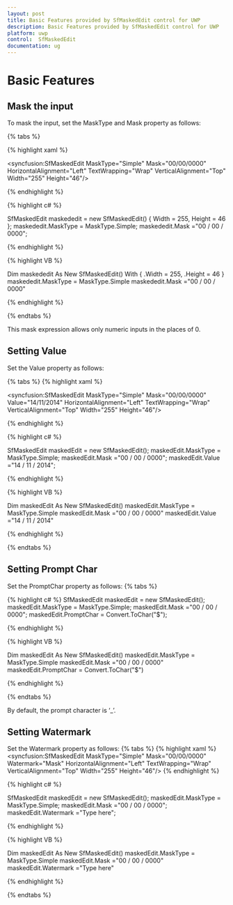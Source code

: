 ```yaml
---
layout: post
title: Basic Features provided by SfMaskedEdit control for UWP
description: Basic Features provided by SfMaskedEdit control for UWP
platform: uwp
control:  SfMaskedEdit
documentation: ug
---
```


# Basic Features

## Mask the input

To mask the input, set the MaskType and Mask property as follows:

{% tabs %}

{% highlight xaml %}
	
<syncfusion:SfMaskedEdit MaskType="Simple" Mask="00/00/0000"  HorizontalAlignment="Left"  TextWrapping="Wrap"  VerticalAlignment="Top" Width="255" Height="46"/>

{% endhighlight %}

{% highlight c# %}

SfMaskedEdit maskededit = new SfMaskedEdit() { Width = 255, Height = 46 };
maskededit.MaskType = MaskType.Simple;
maskededit.Mask ="00 / 00 / 0000";

{% endhighlight %}

{% highlight VB %}

Dim maskededit As New SfMaskedEdit() With {
	.Width = 255,
	.Height = 46
}
maskededit.MaskType = MaskType.Simple
maskededit.Mask ="00 / 00 / 0000"

{% endhighlight %}

{% endtabs %}
   
This mask expression allows only numeric inputs in the places of 0.

## Setting Value
Set the Value property as follows:

{% tabs %}
{% highlight xaml %}

<syncfusion:SfMaskedEdit MaskType="Simple" Mask="00/00/0000" Value="14/11/2014" HorizontalAlignment="Left"  TextWrapping="Wrap"  VerticalAlignment="Top" Width="255" Height="46"/>

{% endhighlight %}

{% highlight c# %}

 SfMaskedEdit maskedEdit = new SfMaskedEdit();
 maskedEdit.MaskType = MaskType.Simple;
 maskedEdit.Mask ="00 / 00 / 0000";
 maskedEdit.Value ="14 / 11 / 2014";
   
{% endhighlight %}

{% highlight VB %}

 Dim maskedEdit As New SfMaskedEdit()
 maskedEdit.MaskType = MaskType.Simple
 maskedEdit.Mask ="00 / 00 / 0000"
 maskedEdit.Value ="14 / 11 / 2014"
   
{% endhighlight %}

{% endtabs %}

## Setting Prompt Char
Set the PromptChar property as follows:
{% tabs %}

{% highlight c# %}
 SfMaskedEdit maskedEdit = new SfMaskedEdit();
 maskedEdit.MaskType = MaskType.Simple;
 maskedEdit.Mask ="00 / 00 / 0000";
 maskedEdit.PromptChar = Convert.ToChar("$");
   
{% endhighlight %}

{% highlight VB %}

 Dim maskedEdit As New SfMaskedEdit()
 maskedEdit.MaskType = MaskType.Simple
 maskedEdit.Mask ="00 / 00 / 0000"
 maskedEdit.PromptChar = Convert.ToChar("$")
   
{% endhighlight %}

{% endtabs %}

By default, the prompt character is ‘_’.

## Setting Watermark
Set the Watermark property as follows:
{% tabs %}
{% highlight xaml %}
<syncfusion:SfMaskedEdit  MaskType="Simple" Mask="00/00/0000" Watermark="Mask"  HorizontalAlignment="Left"  TextWrapping="Wrap"  VerticalAlignment="Top" Width="255" Height="46"/>
{% endhighlight %}

{% highlight c# %}

SfMaskedEdit maskedEdit = new SfMaskedEdit();
maskedEdit.MaskType = MaskType.Simple;
maskedEdit.Mask ="00 / 00 / 0000";
maskedEdit.Watermark ="Type here";

{% endhighlight %}

{% highlight VB %}

Dim maskedEdit As New SfMaskedEdit()
maskedEdit.MaskType = MaskType.Simple
maskedEdit.Mask ="00 / 00 / 0000"
maskedEdit.Watermark ="Type here"

{% endhighlight %}

{% endtabs %}
